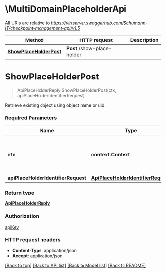 # \MultiDomainPlaceholderApi

All URIs are relative to *https://virtserver.swaggerhub.com/Schumann-IT/checkpoint-management-api/v1.5*

Method | HTTP request | Description
------------- | ------------- | -------------
[**ShowPlaceHolderPost**](MultiDomainPlaceholderApi.md#ShowPlaceHolderPost) | **Post** /show-place-holder | 


# **ShowPlaceHolderPost**
> ApiPlaceHolderReply ShowPlaceHolderPost(ctx, apiPlaceHolderIdentifierRequest)


Retrieve existing object using object name or uid.

### Required Parameters

Name | Type | Description  | Notes
------------- | ------------- | ------------- | -------------
 **ctx** | **context.Context** | context for authentication, logging, cancellation, deadlines, tracing, etc.
  **apiPlaceHolderIdentifierRequest** | [**ApiPlaceHolderIdentifierRequest**](ApiPlaceHolderIdentifierRequest.md)|  | 

### Return type

[**ApiPlaceHolderReply**](ApiPlaceHolderReply.md)

### Authorization

[apiKey](../README.md#apiKey)

### HTTP request headers

 - **Content-Type**: application/json
 - **Accept**: application/json

[[Back to top]](#) [[Back to API list]](../README.md#documentation-for-api-endpoints) [[Back to Model list]](../README.md#documentation-for-models) [[Back to README]](../README.md)

